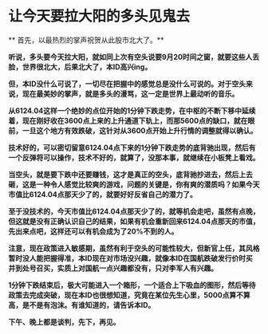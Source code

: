 让今天要拉大阳的多头见鬼去
====

			

** 首先，以最热烈的掌声祝贺从此股市北大了。**

**听说，多头要今天拉大阳，就如同上次有空头说要9月20时间之窗，就要这些人丢脸，世界很北大，后果北大了，本ID高兴ing。**

**但，本ID没什么可说了，一切尽在把握中的感觉总是没什么可说的。对于空头来说，现在最美妙的掌声，就是多头的漫骂，这一定是世界上最动听的音乐。**

**从6124.04这样一个绝妙的点位开始的1分钟下跌走势，在中枢的不断下移中延续着，现在刚好收在3600点上来的上升通道下轨上，而那5600点的缺口，就在眼前，一旦这个地方有效跌破，这针对从3600点开始上升行情的调整就得以确认。**

**技术好的，可以密切留意6124.04点下来的1分钟下跌走势的底背驰出现，然后有一个反弹将可以操作，技术不好的，就算了，没那本事，就继续在小板凳上看戏。**

**当空头，就是要下跌中还要赚钱，这才是真正的空头，底背驰抄进去，然后上去砸，这是一种令人感觉比较爽的游戏，问题的关键是，你有爽的潜质吗？如果今天市值比6124.04点那天少了的，就要好好反省自己的潜力了。**

**至于没技术的，今天市值比6124.04点那天少了的，就等机会走吧，虽然有点晚，但这就是没有正确认识自己的结果，如果有机会重新回来6124.04点那天的市值，先出来点吧，这样还可以有机会成为了20%不到的人。**

**注意，现在政策进入敏感期，虽然有利于空头的可能性较大，但新官上任，其风格暂时没人能把握得准，本ID现在对市场没兴趣，就像本ID在国航跌破发行价时买并到处号召买，实质上对国航一点兴趣都没有，只对李军人有兴趣。**

**1分钟下跌结束后，极大可能进入一个箱形，一个适合上下吸血的图形，然后等待政策去完成突破，现在本ID也很想知道，究竟在某位先生心里，5000点算不算高，是不是有泡沫。有谁知道的，请告诉本ID。**

**下午、晚上都是谈判，先下，再见。**
